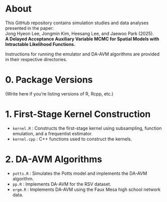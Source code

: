 # About

This GitHub repository contains simulation studies and data analyses presented in the paper:  
Jong Hyeon Lee, Jongmin Kim, Heesang Lee, and Jaewoo Park (2025).  
**A Delayed Acceptance Auxiliary Variable MCMC for Spatial Models with Intractable Likelihood Functions.**

Instructions for running the emulator and DA-AVM algorithms are provided in their respective directories.

# 0. Package Versions

(Write here if you’re listing versions of R, Rcpp, etc.)

# 1. First-Stage Kernel Construction

- `kernel.R` : Constructs the first-stage kernel using subsampling, function emulation, and a frequentist estimator.
- `kernel.cpp` : C++ functions used to construct the kernels.

# 2. DA-AVM Algorithms

- `potts.R` : Simulates the Potts model and implements the DA-AVM algorithm.
- `pp.R` : Implements DA-AVM for the RSV dataset.
- `ergm.R` : Implements DA-AVM using the Faux Mesa high school network data.
